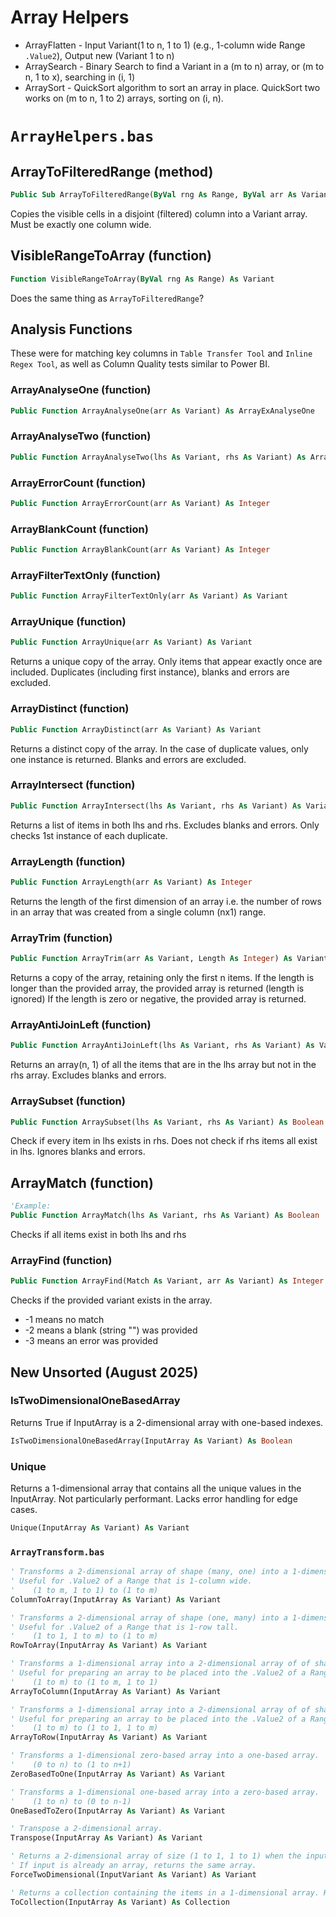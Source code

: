 # Array Helpers
- ArrayFlatten - Input Variant(1 to n, 1 to 1) (e.g., 1-column wide Range `.Value2`), Output new (Variant 1 to n)
- ArraySearch - Binary Search to find a Variant in a (m to n) array, or (m to n, 1 to x), searching in (i, 1)
- ArraySort - QuickSort algorithm to sort an array in place. QuickSort two works on (m to n, 1 to 2) arrays, sorting on (i, n).

# `ArrayHelpers.bas`
## ArrayToFilteredRange (method)
```vb
Public Sub ArrayToFilteredRange(ByVal rng As Range, ByVal arr As Variant)
```
Copies the visible cells in a disjoint (filtered) column into a Variant array. Must be exactly one column wide.
## VisibleRangeToArray (function)
```vb
Function VisibleRangeToArray(ByVal rng As Range) As Variant
```
Does the same thing as `ArrayToFilteredRange`?

## Analysis Functions
These were for matching key columns in `Table Transfer Tool` and `Inline Regex Tool`, as well as Column Quality tests similar to Power BI.

### ArrayAnalyseOne (function)
```vb
Public Function ArrayAnalyseOne(arr As Variant) As ArrayExAnalyseOne
```

### ArrayAnalyseTwo (function)
```vb
Public Function ArrayAnalyseTwo(lhs As Variant, rhs As Variant) As ArrayExAnalyseTwo
```

### ArrayErrorCount (function)
```vb
Public Function ArrayErrorCount(arr As Variant) As Integer
```

### ArrayBlankCount (function)
```vb
Public Function ArrayBlankCount(arr As Variant) As Integer
```

### ArrayFilterTextOnly (function)
```vb
Public Function ArrayFilterTextOnly(arr As Variant) As Variant
```

### ArrayUnique (function)
```vb
Public Function ArrayUnique(arr As Variant) As Variant
```
Returns a unique copy of the array.
Only items that appear exactly once are included.
Duplicates (including first instance), blanks and errors are excluded.

### ArrayDistinct (function)
```vb
Public Function ArrayDistinct(arr As Variant) As Variant
```
Returns a distinct copy of the array.
In the case of duplicate values, only one instance is returned.
Blanks and errors are excluded.

### ArrayIntersect (function)
```vb
Public Function ArrayIntersect(lhs As Variant, rhs As Variant) As Variant
```
Returns a list of items in both lhs and rhs.
Excludes blanks and errors.
Only checks 1st instance of each duplicate.

### ArrayLength (function)
```vb
Public Function ArrayLength(arr As Variant) As Integer
```
Returns the length of the first dimension of an array
i.e. the number of rows in an array that was created from a single column (nx1) range.

### ArrayTrim (function)
```vb
Public Function ArrayTrim(arr As Variant, Length As Integer) As Variant
```
Returns a copy of the array, retaining only the first n items.
If the length is longer than the provided array,
the provided array is returned (length is ignored)
If the length is zero or negative, the provided array is returned.

### ArrayAntiJoinLeft (function)
```vb
Public Function ArrayAntiJoinLeft(lhs As Variant, rhs As Variant) As Variant
```
Returns an array(n, 1) of all the items that are in the lhs array but not in the rhs array. Excludes blanks and errors.

### ArraySubset (function)
```vb
Public Function ArraySubset(lhs As Variant, rhs As Variant) As Boolean
```
Check if every item in lhs exists in rhs.
Does not check if rhs items all exist in lhs.
Ignores blanks and errors.

## ArrayMatch (function)
```vb 
'Example:
Public Function ArrayMatch(lhs As Variant, rhs As Variant) As Boolean
```
Checks if all items exist in both lhs and rhs

### ArrayFind (function)
```vb
Public Function ArrayFind(Match As Variant, arr As Variant) As Integer
```
Checks if the provided variant exists in the array.
- -1 means no match
- -2 means a blank (string "") was provided
- -3 means an error was provided

## New Unsorted (August 2025)
### IsTwoDimensionalOneBasedArray
Returns True if InputArray is a 2-dimensional array with one-based indexes.
```vb
IsTwoDimensionalOneBasedArray(InputArray As Variant) As Boolean
```

### Unique
Returns a 1-dimensional array that contains all the unique values in the InputArray. Not particularly performant. Lacks error handling for edge cases.
```vb
Unique(InputArray As Variant) As Variant
```

### `ArrayTransform.bas`
```vb
' Transforms a 2-dimensional array of shape (many, one) into a 1-dimensional array.
' Useful for .Value2 of a Range that is 1-column wide.
'    (1 to m, 1 to 1) to (1 to m)
ColumnToArray(InputArray As Variant) As Variant

' Transforms a 2-dimensional array of shape (one, many) into a 1-dimensional array.
' Useful for .Value2 of a Range that is 1-row tall.
'    (1 to 1, 1 to m) to (1 to m)
RowToArray(InputArray As Variant) As Variant

' Transforms a 1-dimensional array into a 2-dimensional array of of shape (one, many).
' Useful for preparing an array to be placed into the .Value2 of a Range that is 1-column wide.
'    (1 to m) to (1 to m, 1 to 1)
ArrayToColumn(InputArray As Variant) As Variant

' Transforms a 1-dimensional array into a 2-dimensional array of of shape (many, one).
' Useful for preparing an array to be placed into the .Value2 of a Range that is 1-row tall.
'    (1 to m) to (1 to 1, 1 to m)
ArrayToRow(InputArray As Variant) As Variant

' Transforms a 1-dimensional zero-based array into a one-based array.
'    (0 to n) to (1 to n+1)
ZeroBasedToOne(InputArray As Variant) As Variant

' Transforms a 1-dimensional one-based array into a zero-based array.
'    (1 to n) to (0 to n-1)
OneBasedToZero(InputArray As Variant) As Variant

' Transpose a 2-dimensional array.
Transpose(InputArray As Variant) As Variant

' Returns a 2-dimensional array of size (1 to 1, 1 to 1) when the input is a single variant.
' If input is already an array, returns the same array.
ForceTwoDimensional(InputVariant As Variant) As Variant

' Returns a collection containing the items in a 1-dimensional array. Key is not set.
ToCollection(InputArray As Variant) As Collection
```